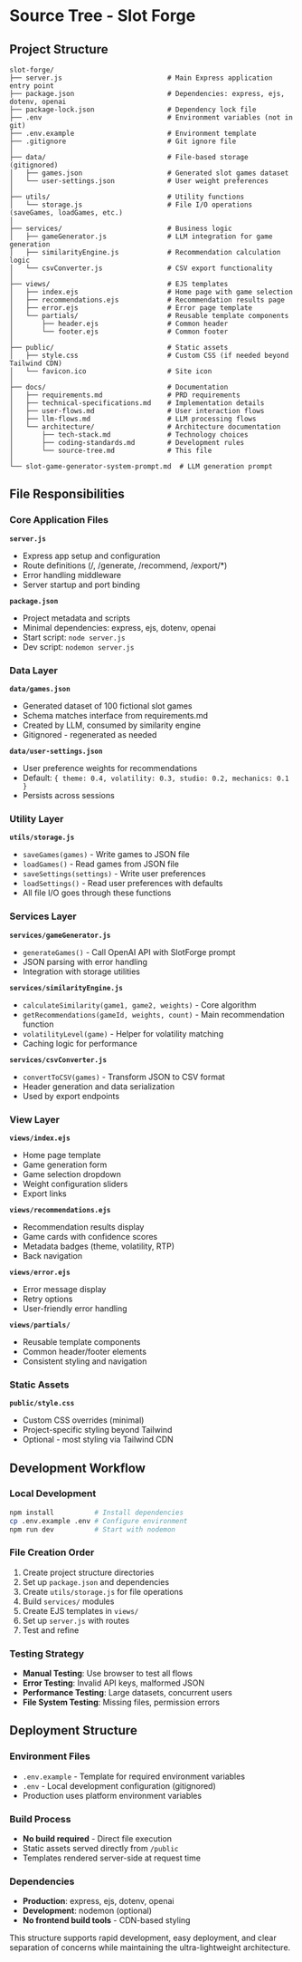 # Source Tree - Slot Forge

## Project Structure

```
slot-forge/
├── server.js                          # Main Express application entry point
├── package.json                       # Dependencies: express, ejs, dotenv, openai
├── package-lock.json                  # Dependency lock file
├── .env                               # Environment variables (not in git)
├── .env.example                       # Environment template
├── .gitignore                         # Git ignore file
│
├── data/                              # File-based storage (gitignored)
│   ├── games.json                     # Generated slot games dataset
│   └── user-settings.json             # User weight preferences
│
├── utils/                             # Utility functions
│   └── storage.js                     # File I/O operations (saveGames, loadGames, etc.)
│
├── services/                          # Business logic
│   ├── gameGenerator.js               # LLM integration for game generation
│   ├── similarityEngine.js            # Recommendation calculation logic
│   └── csvConverter.js                # CSV export functionality
│
├── views/                             # EJS templates
│   ├── index.ejs                      # Home page with game selection
│   ├── recommendations.ejs            # Recommendation results page
│   ├── error.ejs                      # Error page template
│   └── partials/                      # Reusable template components
│       ├── header.ejs                 # Common header
│       └── footer.ejs                 # Common footer
│
├── public/                            # Static assets
│   ├── style.css                      # Custom CSS (if needed beyond Tailwind CDN)
│   └── favicon.ico                    # Site icon
│
├── docs/                              # Documentation
│   ├── requirements.md                # PRD requirements
│   ├── technical-specifications.md    # Implementation details
│   ├── user-flows.md                  # User interaction flows
│   ├── llm-flows.md                   # LLM processing flows
│   └── architecture/                  # Architecture documentation
│       ├── tech-stack.md              # Technology choices
│       ├── coding-standards.md        # Development rules
│       └── source-tree.md             # This file
│
└── slot-game-generator-system-prompt.md  # LLM generation prompt
```

## File Responsibilities

### Core Application Files

**`server.js`**

- Express app setup and configuration
- Route definitions (/, /generate, /recommend, /export/\*)
- Error handling middleware
- Server startup and port binding

**`package.json`**

- Project metadata and scripts
- Minimal dependencies: express, ejs, dotenv, openai
- Start script: `node server.js`
- Dev script: `nodemon server.js`

### Data Layer

**`data/games.json`**

- Generated dataset of 100 fictional slot games
- Schema matches interface from requirements.md
- Created by LLM, consumed by similarity engine
- Gitignored - regenerated as needed

**`data/user-settings.json`**

- User preference weights for recommendations
- Default: `{ theme: 0.4, volatility: 0.3, studio: 0.2, mechanics: 0.1 }`
- Persists across sessions

### Utility Layer

**`utils/storage.js`**

- `saveGames(games)` - Write games to JSON file
- `loadGames()` - Read games from JSON file
- `saveSettings(settings)` - Write user preferences
- `loadSettings()` - Read user preferences with defaults
- All file I/O goes through these functions

### Services Layer

**`services/gameGenerator.js`**

- `generateGames()` - Call OpenAI API with SlotForge prompt
- JSON parsing with error handling
- Integration with storage utilities

**`services/similarityEngine.js`**

- `calculateSimilarity(game1, game2, weights)` - Core algorithm
- `getRecommendations(gameId, weights, count)` - Main recommendation function
- `volatilityLevel(game)` - Helper for volatility matching
- Caching logic for performance

**`services/csvConverter.js`**

- `convertToCSV(games)` - Transform JSON to CSV format
- Header generation and data serialization
- Used by export endpoints

### View Layer

**`views/index.ejs`**

- Home page template
- Game generation form
- Game selection dropdown
- Weight configuration sliders
- Export links

**`views/recommendations.ejs`**

- Recommendation results display
- Game cards with confidence scores
- Metadata badges (theme, volatility, RTP)
- Back navigation

**`views/error.ejs`**

- Error message display
- Retry options
- User-friendly error handling

**`views/partials/`**

- Reusable template components
- Common header/footer elements
- Consistent styling and navigation

### Static Assets

**`public/style.css`**

- Custom CSS overrides (minimal)
- Project-specific styling beyond Tailwind
- Optional - most styling via Tailwind CDN

## Development Workflow

### Local Development

```bash
npm install          # Install dependencies
cp .env.example .env # Configure environment
npm run dev          # Start with nodemon
```

### File Creation Order

1. Create project structure directories
2. Set up `package.json` and dependencies
3. Create `utils/storage.js` for file operations
4. Build `services/` modules
5. Create EJS templates in `views/`
6. Set up `server.js` with routes
7. Test and refine

### Testing Strategy

- **Manual Testing**: Use browser to test all flows
- **Error Testing**: Invalid API keys, malformed JSON
- **Performance Testing**: Large datasets, concurrent users
- **File System Testing**: Missing files, permission errors

## Deployment Structure

### Environment Files

- `.env.example` - Template for required environment variables
- `.env` - Local development configuration (gitignored)
- Production uses platform environment variables

### Build Process

- **No build required** - Direct file execution
- Static assets served directly from `/public`
- Templates rendered server-side at request time

### Dependencies

- **Production**: express, ejs, dotenv, openai
- **Development**: nodemon (optional)
- **No frontend build tools** - CDN-based styling

This structure supports rapid development, easy deployment, and clear separation of concerns while maintaining the ultra-lightweight architecture.
